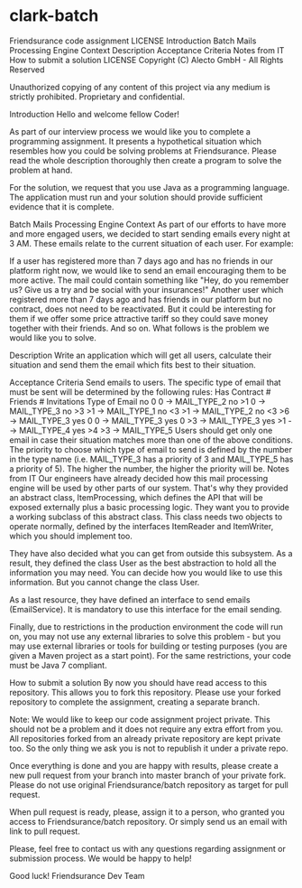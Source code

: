 # clark-batch

Friendsurance code assignment
LICENSE
Introduction
Batch Mails Processing Engine
Context
Description
Acceptance Criteria
Notes from IT
How to submit a solution
LICENSE
Copyright (C) Alecto GmbH - All Rights Reserved

Unauthorized copying of any content of this project via any medium is strictly prohibited. Proprietary and confidential.

Introduction
Hello and welcome fellow Coder!

As part of our interview process we would like you to complete a programming assignment. It presents a hypothetical situation which resembles how you could be solving problems at Friendsurance. Please read the whole description thoroughly then create a program to solve the problem at hand.

For the solution, we request that you use Java as a programming language. The application must run and your solution should provide sufficient evidence that it is complete.

Batch Mails Processing Engine
Context
As part of our efforts to have more and more engaged users, we decided to start sending emails every night at 3 AM. These emails relate to the current situation of each user. For example:

If a user has registered more than 7 days ago and has no friends in our platform right now, we would like to send an email encouraging them to be more active. The mail could contain something like "Hey, do you remember us? Give us a try and be social with your insurances!"
Another user which registered more than 7 days ago and has friends in our platform but no contract, does not need to be reactivated. But it could be interesting for them if we offer some price attractive tariff so they could save money together with their friends.
And so on. What follows is the problem we would like you to solve.

Description
Write an application which will get all users, calculate their situation and send them the email which fits best to their situation.

Acceptance Criteria
Send emails to users. The specific type of email that must be sent will be determined by the following rules:
Has Contract	# Friends	# Invitations		Type of Email
no	0	0	->	MAIL_TYPE_2
no	>1	0	->	MAIL_TYPE_3
no	>3	>1	->	MAIL_TYPE_1
no	<3	>1	->	MAIL_TYPE_2
no	<3	>6	->	MAIL_TYPE_3
yes	0	0	->	MAIL_TYPE_3
yes	0	>3	->	MAIL_TYPE_3
yes	>1	-	->	MAIL_TYPE_4
yes	>4	>3	->	MAIL_TYPE_5
Users should get only one email in case their situation matches more than one of the above conditions.
The priority to choose which type of email to send is defined by the number in the type name (i.e. MAIL_TYPE_3 has a priority of 3 and MAIL_TYPE_5 has a priority of 5). The higher the number, the higher the priority will be.
Notes from IT
Our engineers have already decided how this mail processing engine will be used by other parts of our system. That's why they provided an abstract class, ItemProcessing, which defines the API that will be exposed externally plus a basic processing logic. They want you to provide a working subclass of this abstract class. This class needs two objects to operate normally, defined by the interfaces ItemReader and ItemWriter, which you should implement too.

They have also decided what you can get from outside this subsystem. As a result, they defined the class User as the best abstraction to hold all the information you may need. You can decide how you would like to use this information. But you cannot change the class User.

As a last resource, they have defined an interface to send emails (EmailService). It is mandatory to use this interface for the email sending.

Finally, due to restrictions in the production environment the code will run on, you may not use any external libraries to solve this problem - but you may use external libraries or tools for building or testing purposes (you are given a Maven project as a start point). For the same restrictions, your code must be Java 7 compliant.

How to submit a solution
By now you should have read access to this repository. This allows you to fork this repository. Please use your forked repository to complete the assignment, creating a separate branch.

Note: We would like to keep our code assignment project private. This should not be a problem and it does not require any extra effort from you. All repositories forked from an already private repository are kept private too. So the only thing we ask you is not to republish it under a private repo.

Once everything is done and you are happy with results, please create a new pull request from your branch into master branch of your private fork. Please do not use original Friendsurance/batch repository as target for pull request.

When pull request is ready, please, assign it to a person, who granted you access to Friendsurance/batch repository. Or simply send us an email with link to pull request. 


Please, feel free to contact us with any questions regarding assignment or submission process. We would be happy to help!

Good luck!
Friendsurance Dev Team
